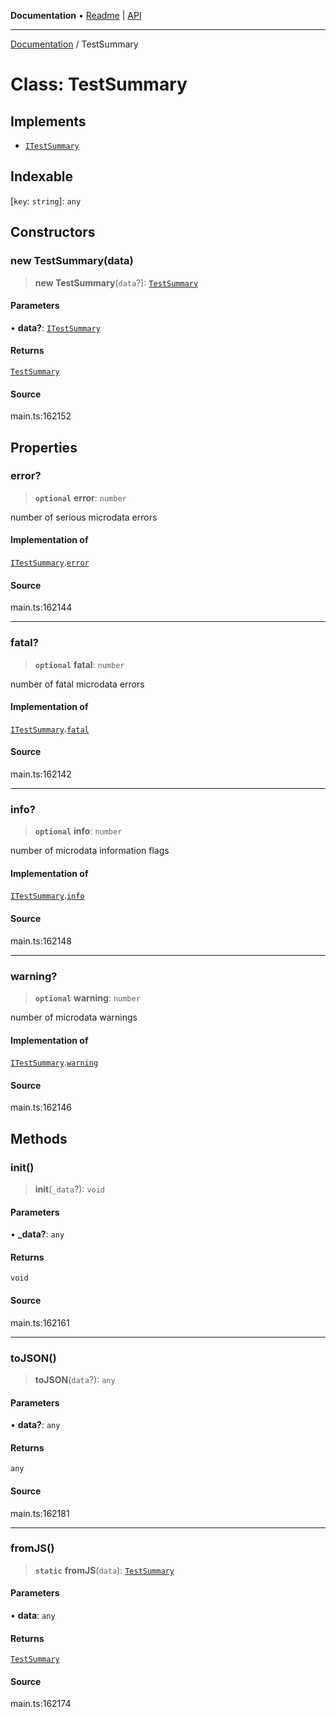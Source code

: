**Documentation** • [Readme](../README.md) \| [API](../globals.md)

***

[Documentation](../README.md) / TestSummary

# Class: TestSummary

## Implements

- [`ITestSummary`](../interfaces/ITestSummary.md)

## Indexable

 \[`key`: `string`\]: `any`

## Constructors

### new TestSummary(data)

> **new TestSummary**(`data`?): [`TestSummary`](TestSummary.md)

#### Parameters

• **data?**: [`ITestSummary`](../interfaces/ITestSummary.md)

#### Returns

[`TestSummary`](TestSummary.md)

#### Source

main.ts:162152

## Properties

### error?

> **`optional`** **error**: `number`

number of serious microdata errors

#### Implementation of

[`ITestSummary`](../interfaces/ITestSummary.md).[`error`](../interfaces/ITestSummary.md#error)

#### Source

main.ts:162144

***

### fatal?

> **`optional`** **fatal**: `number`

number of fatal microdata errors

#### Implementation of

[`ITestSummary`](../interfaces/ITestSummary.md).[`fatal`](../interfaces/ITestSummary.md#fatal)

#### Source

main.ts:162142

***

### info?

> **`optional`** **info**: `number`

number of microdata information flags

#### Implementation of

[`ITestSummary`](../interfaces/ITestSummary.md).[`info`](../interfaces/ITestSummary.md#info)

#### Source

main.ts:162148

***

### warning?

> **`optional`** **warning**: `number`

number of microdata warnings

#### Implementation of

[`ITestSummary`](../interfaces/ITestSummary.md).[`warning`](../interfaces/ITestSummary.md#warning)

#### Source

main.ts:162146

## Methods

### init()

> **init**(`_data`?): `void`

#### Parameters

• **\_data?**: `any`

#### Returns

`void`

#### Source

main.ts:162161

***

### toJSON()

> **toJSON**(`data`?): `any`

#### Parameters

• **data?**: `any`

#### Returns

`any`

#### Source

main.ts:162181

***

### fromJS()

> **`static`** **fromJS**(`data`): [`TestSummary`](TestSummary.md)

#### Parameters

• **data**: `any`

#### Returns

[`TestSummary`](TestSummary.md)

#### Source

main.ts:162174

